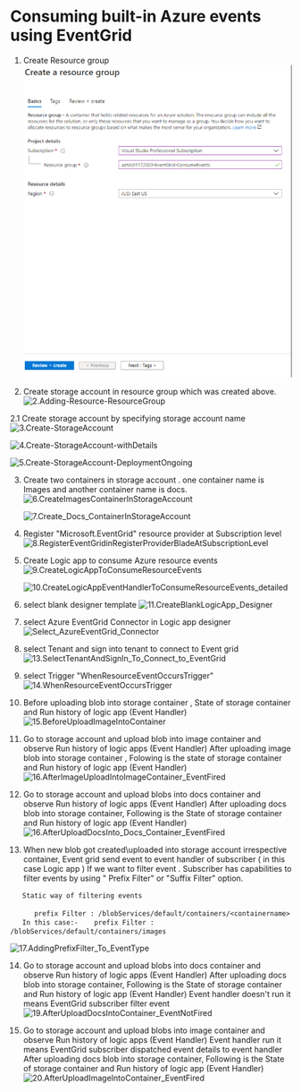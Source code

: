 # Consuming built-in Azure events using EventGrid


1. Create Resource group 
   ![Create-ResourceGroup-EventGrid-ConsumeEvents](https://github.com/KollaRajesh/aztd-AzureMessagingServices/blob/master/EventGrid/1.ConsumingBuilt-In%20Azure%20Resource%20events/PicsForNotes/1.Create-ResourceGroup-EventGrid-ConsumeEvents.png)


2. Create storage account in resource group which was created above.
   ![2.Adding-Resource-ResourceGroup](https://github.com/KollaRajesh/aztd-AzureMessagingServices/blob/master/EventGrid/2.Adding-Resource-ResourceGroup.png)

2.1 Create storage account by specifying storage account name
    ![3.Create-StorageAccount](https://github.com/KollaRajesh/aztd-AzureMessagingServices/blob/master/EventGrid/3.Create-StorageAccount.png)

   ![4.Create-StorageAccount-withDetails](https://github.com/KollaRajesh/aztd-AzureMessagingServices/blob/master/EventGrid/4.Create-StorageAccount-withDetails.png)

   ![5.Create-StorageAccount-DeploymentOngoing](https://github.com/KollaRajesh/aztd-AzureMessagingServices/blob/master/EventGrid/5.Create-StorageAccount-DeploymentOngoing.png)

3. Create two containers in storage account . one container name is Images and another container name is docs.
    ![6.CreateImagesContainerInStorageAccount](https://github.com/KollaRajesh/aztd-AzureMessagingServices/blob/master/EventGrid/6.CreateImagesContainerInStorageAccount.png)

    ![7.Create_Docs_ContainerInStorageAccount](https://github.com/KollaRajesh/aztd-AzureMessagingServices/blob/master/EventGrid/7.Create_Docs_ContainerInStorageAccount.png)

4. Register "Microsoft.EventGrid" resource provider at Subscription level 
    ![8.RegisterEventGridinRegisterProviderBladeAtSubscriptionLevel](https://github.com/KollaRajesh/aztd-AzureMessagingServices/blob/master/EventGrid/8.RegisterEventGridinRegisterProviderBladeAtSubscriptionLevel.png)

5.  Create Logic app to consume Azure resource events
    ![9.CreateLogicAppToConsumeResourceEvents](https://github.com/KollaRajesh/aztd-AzureMessagingServices/blob/master/EventGrid/9.CreateLogicAppToConsumeResourceEvents.png)

    ![10.CreateLogicAppEventHandlerToConsumeResourceEvents_detailed](https://github.com/KollaRajesh/aztd-AzureMessagingServices/blob/master/EventGrid/10.CreateLogicAppEventHandlerToConsumeResourceEvents_detailed.png)

6. select blank designer template
    ![11.CreateBlankLogicApp_Designer](https://github.com/KollaRajesh/aztd-AzureMessagingServices/blob/master/EventGrid/11.CreateBlankLogicApp_Designer.png)

7. select Azure EventGrid Connector in Logic app designer
    ![Select_AzureEventGrid_Connector](https://github.com/KollaRajesh/aztd-AzureMessagingServices/blob/master/EventGrid/12.Select_AzureEventGrid_Connector.png)

8. select Tenant and sign into tenant to connect to Event grid 
    ![13.SelectTenantAndSignIn_To_Connect_to_EventGrid](https://github.com/KollaRajesh/aztd-AzureMessagingServices/blob/master/EventGrid/13.SelectTenantAndSignIn_To_Connect_to_EventGrid.png)

9. select Trigger "WhenResourceEventOccursTrigger" 
    ![14.WhenResourceEventOccursTrigger](https://github.com/KollaRajesh/aztd-AzureMessagingServices/blob/master/EventGrid/14.WhenResourceEventOccursTrigger.pngg)

10. Before uploading blob into storage container  , State of storage container and Run history of logic app (Event Handler)
    ![15.BeforeUploadImageIntoContainer](https://github.com/KollaRajesh/aztd-AzureMessagingServices/blob/master/EventGrid/15.BeforeUploadImageIntoContainer.png)

11.   Go to storage account and upload blob into image container  and observe  Run history of  logic apps (Event Handler)
    After uploading image blob into storage container  , Folowing is the state of storage container and Run history of logic app (Event Handler)
    ![16.AfterImageUploadIntoImageContainer_EventFired](https://github.com/KollaRajesh/aztd-AzureMessagingServices/blob/master/EventGrid/16.AfterImageUploadIntoImageContainer_EventFired.png)

12.  Go to storage account and upload blobs into docs container  and observe  Run history of  logic apps (Event Handler)
       After uploading docs blob into storage container, Following is the State of storage container and Run history of logic app (Event Handler)
    ![16.AfterUploadDocsInto_Docs_Container_EventFired](https://github.com/KollaRajesh/aztd-AzureMessagingServices/blob/master/EventGrid/16.AfterUploadDocsInto_Docs_Container_EventFired.png)



13. When new blob got created\uploaded into storage account irrespective container, Event grid send event to event handler of subscriber  ( in this case Logic app )
	If we  want to filter event . Subscriber has capabilities to filter events  by using " Prefix Filter" or "Suffix Filter" option.
 
 ``` Static way of filtering events
 	Static way of filtering events
	
	   prefix Filter : /blobServices/default/containers/<containername>
    In this case:-    prefix Filter : /blobServices/default/containers/images 

 ```
![17.AddingPrefixFilter_To_EventType](https://github.com/KollaRajesh/aztd-AzureMessagingServices/blob/master/EventGrid/17.AddingPrefixFilter_To_EventType.png)


14.  Go to storage account and upload blobs into docs container  and observe  Run history of  logic apps (Event Handler)
       After uploading docs blob into storage container, Following is the State of storage container and Run history of logic app (Event Handler)
      Event handler doesn't run  it means EventGrid subscriber filter event
     ![19.AfterUploadDocsIntoContainer_EventNotFired](https://github.com/KollaRajesh/aztd-AzureMessagingServices/blob/master/EventGrid/19.AfterUploadDocsIntoContainer_EventNotFired.png)


20.  Go to storage account and upload blobs into image container  and observe  Run history of  logic apps (Event Handler)
     Event handler run  it means EventGrid subscriber dispatched event details to event handler
     After uploading docs blob into storage container, Following is the State of storage container and Run history of logic app (Event Handler)
    ![20.AfterUploadImageIntoContainer_EventFired](https://github.com/KollaRajesh/aztd-AzureMessagingServices/blob/master/EventGrid/20.AfterUploadImageIntoContainer_EventFired.png)